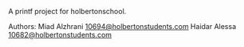 A printf project for holbertonschool.

Authors:
Miad Alzhrani
10694@holbertonstudents.com
Haidar Alessa
10682@holbertonstudents.com
